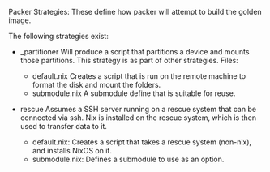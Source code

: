 Packer Strategies:
These define how packer will attempt to build the golden image.

The following strategies exist:

- _partitioner
  Will produce a script that partitions a device and mounts those partitions.
  This strategy is as part of other strategies.
  Files:
  - default.nix
    Creates a script that is run on the remote machine to format the disk and mount the folders.
  - submodule.nix
    A submodule define that is suitable for reuse.

- rescue
  Assumes a SSH server running on a rescue system that can be connected via ssh.
  Nix is installed on the rescue system,
  which is then used to transfer data to it.
  - default.nix: 
    Creates a script that takes a rescue system (non-nix), and installs NixOS on it.
  - submodule.nix:
    Defines a submodule to use as an option.
